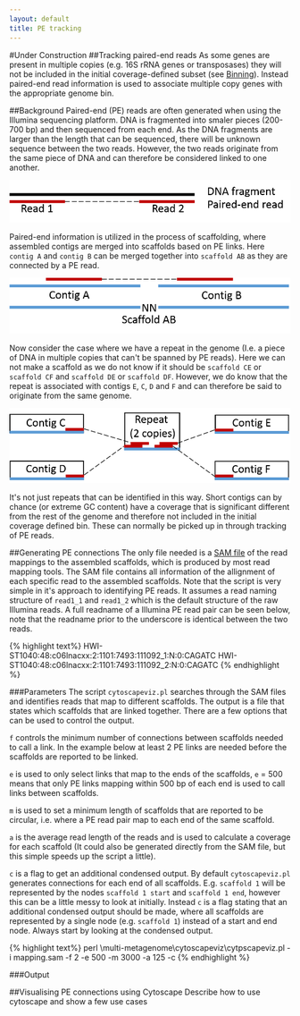 ```yaml
---
layout: default
title: PE tracking
---
```

#Under Construction
##Tracking paired-end reads
As some genes are present in multiple copies (e.g. 16S rRNA genes or transposases) they will not be included in the initial coverage-defined subset (see [Binning](step9.html)). Instead paired-end read information is used to associate multiple copy genes with the appropriate genome bin.

##Background
Paired-end (PE) reads are often generated when using the Illumina sequencing platform. DNA is fragmented into smaler pieces (200-700 bp) and then sequenced from each end. As the DNA fragments are larger than the length that can be sequenced, there will be unknown sequence between the two reads. However, the two reads originate from the same piece of DNA and can therefore be considered linked to one another.

![PE definition](figure/PEdef.png)

Paired-end information is utilized in the process of scaffolding, where assembled contigs are merged into scaffolds based on PE links. Here `contig A` and `contig B` can be merged together into `scaffold AB` as they are connected by a PE read.

![PE connection](figure/PEcon.png)

Now consider the case where we have a repeat in the genome (I.e. a piece of DNA in multiple copies that can't be spanned by PE reads). Here we can not make a scaffold as we do not know if it should be `scaffold CE` or `scaffold CF` and `scaffold DE` or `scaffold DF`. However, we do know that the repeat is associated with contigs `E`, `C`, `D` and `F` and can therefore be said to originate from the same genome.

![PE repeat](figure/PErepeat.png)

It's not just repeats that can be identified in this way. Short contigs can by chance (or extreme GC content) have a coverage that is significant different from the rest of the genome and therefore not included in the initial coverage defined bin. These can normally be picked up in through tracking of PE reads.

##Generating PE connections
The only file needed is a [SAM file](http://samtools.sourceforge.net/) of the read mappings to the assembled scaffolds, which is produced by most read mapping tools. The SAM file contains all information of the allignment of each specific read to the assembled scaffolds. Note that the script is very simple in it's approach to identifying PE reads. It assumes a read naming structure of `read1_1` and `read1_2` which is the default structure of the raw Illumina reads. A full readname of a Illumina PE read pair can be seen below, note that the readname prior to the underscore is identical between the two reads.

{% highlight text%}
HWI-ST1040:48:c06lnacxx:2:1101:7493:111092_1:N:0:CAGATC
HWI-ST1040:48:c06lnacxx:2:1101:7493:111092_2:N:0:CAGATC
{% endhighlight %}

###Parameters 
The script `cytoscapeviz.pl` searches through the SAM files and identifies reads that map to different scaffolds. The output is a file that states which scaffolds that are linked together. There are a few options that can be used to control the output. 

`f` controls the minimum number of connections between scaffolds needed to call a link. In the example below at least 2 PE links are needed before the scaffolds are reported to be linked. 

`e` is used to only select links that map to the ends of the scaffolds, `e` = 500 means that only PE links mapping within 500 bp of each end is used to call links between scaffolds. 

`m` is used to set a minimum length of scaffolds that are reported to be circular, i.e. where a PE read pair map to each end of the same scaffold. 

`a` is the average read length of the reads and is used to calculate a coverage for each scaffold (It could also be generated directly from the SAM file, but this simple speeds up the script a little). 

`c` is a flag to get an additional condensed output. By default `cytoscapeviz.pl` generates connections for each end of all scaffolds. E.g. `scaffold 1` will be represented by the nodes `scaffold 1 start` and `scaffold 1 end`, however this can be a little messy to look at initially. Instead `c` is a flag stating that an additional condensed output should be made, where all scaffolds are represented by a single node (e.g. `scaffold 1`) instead of a start and end node. Always start by looking at the condensed output.

{% highlight text%}
perl \multi-metagenome\cytoscapeviz\cytpscapeviz.pl -i mapping.sam -f 2 -e 500 -m 3000 -a 125 -c
{% endhighlight %}

###Output



##Visualising PE connections using Cytoscape
Describe how to use cytoscape and show a few use cases
